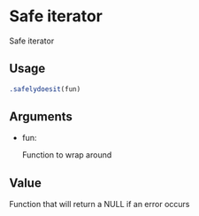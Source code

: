 # Safe iterator

Safe iterator

## Usage

``` r
.safelydoesit(fun)
```

## Arguments

- fun:

  Function to wrap around

## Value

Function that will return a NULL if an error occurs
